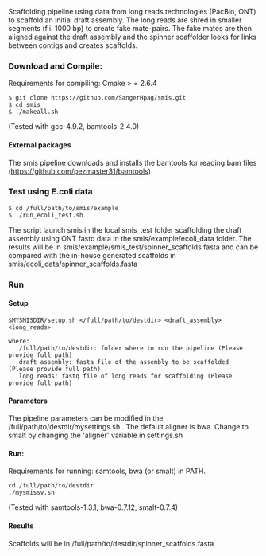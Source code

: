 
Scaffolding pipeline using data from long reads technologies (PacBio, ONT)
to scaffold an initial draft assembly. The long reads are shred in smaller segments 
(f.i. 1000 bp) to create fake mate-pairs. The fake mates are
then aligned against the draft assembly and the spinner scaffolder looks for
links between contigs and creates scaffolds. 

### Download and Compile:
Requirements for compiling: Cmake > = 2.6.4

	$ git clone https://github.com/SangerHpag/smis.git
	$ cd smis 
	$ ./makeall.sh

(Tested with gcc-4.9.2, bamtools-2.4.0) 

#### External packages
The smis pipeline downloads and installs the bamtools for reading bam files (https://github.com/pezmaster31/bamtools) 

### Test using E.coli data
	$ cd /full/path/to/smis/example
	$ ./run_ecoli_test.sh

The script launch smis in the local smis\_test folder scaffolding the draft assembly using ONT fastq data in the smis/example/ecoli\_data folder.
The results will be in smis/example/smis\_test/spinner\_scaffolds.fasta and can be compared with the in-house
generated scaffolds in smis/ecoli\_data/spinner\_scaffolds.fasta


### Run 
#### Setup 

	$MYSMISDIR/setup.sh </full/path/to/destdir> <draft_assembly> <long_reads>

	where:
   	   /full/path/to/destdir: folder where to run the pipeline (Please provide full path)
   	   draft assembly: fasta file of the assembly to be scaffolded  (Please provide full path)
	   long reads: fastq file of long reads for scaffolding (Please provide full path)

#### Parameters
The pipeline parameters can be modified in the /full/path/to/destdir/mysettings.sh .
The default aligner is bwa. Change to smalt by changing the 'aligner' variable in settings.sh
   
#### Run:
Requirements for running: samtools, bwa (or smalt) in PATH.

	cd /full/path/to/destdir
   	./mysmissv.sh

(Tested with samtools-1.3.1, bwa-0.7.12, smalt-0.7.4)

#### Results

Scaffolds will be in /full/path/to/destdir/spinner_scaffolds.fasta


